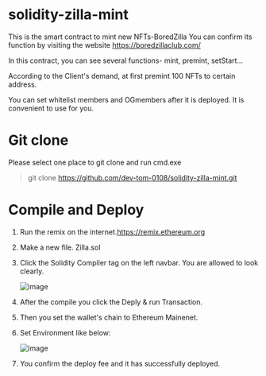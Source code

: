 # solidity-zilla-mint
This is the smart contract to mint new NFTs-BoredZilla
You can confirm its function by visiting the website https://boredzillaclub.com/

In this contract, you can see several functions- mint, premint, setStart...

According to the Client's demand, at first premint 100 NFTs to certain address.

You can set whitelist members and OGmembers after it is deployed. It is convenient to use for you.
# Git clone
Please select one place to git clone and run cmd.exe
> git clone https://github.com/dev-tom-0108/solidity-zilla-mint.git

# Compile and Deploy
1. Run the remix on the internet.https://remix.ethereum.org
2. Make a new file. Zilla.sol
3. Click the Solidity Compiler tag on the left navbar.
   You are allowed to look clearly.

   ![image](https://user-images.githubusercontent.com/29230603/145791477-3a77d8b8-bf19-4627-8763-d1e213370cde.png)
4. After the compile you click the Deply & run Transaction.
5. Then you set the wallet's chain to Ethereum Mainenet.
6. Set Environment like below:

   ![image](https://user-images.githubusercontent.com/29230603/145791937-90cf605d-46f9-4fb7-8169-0cbd7119113c.png)
7. You confirm the deploy fee and it has successfully deployed.
